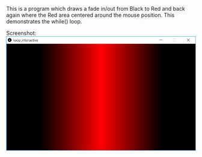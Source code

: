 This is a program which draws a fade in/out from Black to Red and back again where the Red area centered  around the mouse position. This demonstrates the while() loop.

Screenshot:  
![screenshot](loop_interactive.png)
